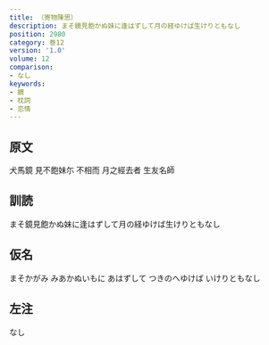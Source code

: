 ```yaml
---
title: （寄物陳思）
description: まそ鏡見飽かぬ妹に逢はずして月の経ゆけば生けりともなし
position: 2980
category: 巻12
version: '1.0'
volume: 12
comparison:
- なし
keywords:
- 鏡
- 枕詞
- 恋情
---
```


## 原文

犬馬鏡 見不飽妹尓 不相而 月之經去者 生友名師

## 訓読

まそ鏡見飽かぬ妹に逢はずして月の経ゆけば生けりともなし

## 仮名

まそかがみ みあかぬいもに あはずして つきのへゆけば いけりともなし

## 左注

なし
